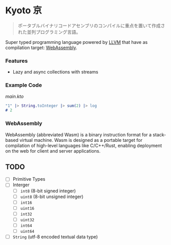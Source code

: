 # Kyoto 京

> ポータブルバイナリコードアセンブリのコンパイルに重点を置いて作成された並列プログラミング言語。

Super typed programming language powered by [LLVM](https://en.wikipedia.org/wiki/LLVM) that have as compilation target: [WebAssembly](https://webassembly.org).

### Features

- Lazy and async collections with streams

### Example Code

*main.kto*

```erl
"1" |> String.toInteger |> sum(2) |> log
# 2
```

### WebAssembly

WebAssembly (abbreviated Wasm) is a binary instruction format for a stack-based virtual machine. Wasm is designed as a portable target for compilation of high-level languages like C/C++/Rust, enabling deployment on the web for client and server applications.

## TODO

- [ ] Primitive Types
 - [ ] Interger
   - [ ] `int8` (8-bit signed integer)
   - [ ] `uint8` (8-bit unsigned integer)
   - [ ] `int16`
   - [ ] `uint16`
   - [ ] `int32`
   - [ ] `uint32`
   - [ ] `int64`
   - [ ] `uint64`
 - [ ] `String` (utf-8 encoded textual data type)

